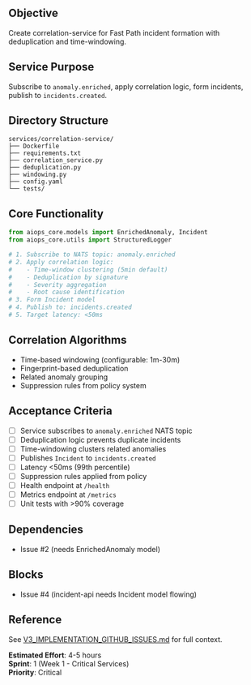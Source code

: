 ## Objective
Create correlation-service for Fast Path incident formation with deduplication and time-windowing.

## Service Purpose
Subscribe to `anomaly.enriched`, apply correlation logic, form incidents, publish to `incidents.created`.

## Directory Structure
```
services/correlation-service/
├── Dockerfile
├── requirements.txt
├── correlation_service.py
├── deduplication.py
├── windowing.py
├── config.yaml
└── tests/
```

## Core Functionality
```python
from aiops_core.models import EnrichedAnomaly, Incident
from aiops_core.utils import StructuredLogger

# 1. Subscribe to NATS topic: anomaly.enriched
# 2. Apply correlation logic:
#    - Time-window clustering (5min default)
#    - Deduplication by signature
#    - Severity aggregation
#    - Root cause identification
# 3. Form Incident model
# 4. Publish to: incidents.created
# 5. Target latency: <50ms
```

## Correlation Algorithms
- Time-based windowing (configurable: 1m-30m)
- Fingerprint-based deduplication
- Related anomaly grouping
- Suppression rules from policy system

## Acceptance Criteria
- [ ] Service subscribes to `anomaly.enriched` NATS topic
- [ ] Deduplication logic prevents duplicate incidents
- [ ] Time-windowing clusters related anomalies
- [ ] Publishes `Incident` to `incidents.created`
- [ ] Latency <50ms (99th percentile)
- [ ] Suppression rules applied from policy
- [ ] Health endpoint at `/health`
- [ ] Metrics endpoint at `/metrics`
- [ ] Unit tests with >90% coverage

## Dependencies
- Issue #2 (needs EnrichedAnomaly model)

## Blocks
- Issue #4 (incident-api needs Incident model flowing)

## Reference
See [V3_IMPLEMENTATION_GITHUB_ISSUES.md](../../V3_IMPLEMENTATION_GITHUB_ISSUES.md) for full context.

**Estimated Effort**: 4-5 hours  
**Sprint**: 1 (Week 1 - Critical Services)  
**Priority**: Critical
